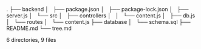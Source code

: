 .
├── backend
│   ├── package.json
│   ├── package-lock.json
│   ├── server.js
│   └── src
│       ├── controllers
│       │   └── content.js
│       ├── db.js
│       └── routes
│           └── content.js
├── database
│   └── schema.sql
├── README.md
└── tree.md

6 directories, 9 files
